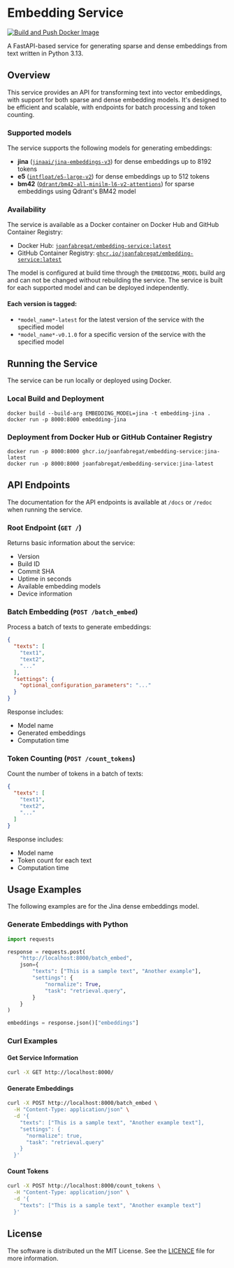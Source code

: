 # Embedding Service

[![Build and Push Docker Image](https://github.com/codeinchq/embedding-service/actions/workflows/docker-hub.yaml/badge.svg)](https://github.com/codeinchq/embedding-service/actions/workflows/docker-hub.yaml)

A FastAPI-based service for generating sparse and dense embeddings from text written in Python 3.13.

## Overview

This service provides an API for transforming text into vector embeddings, with support for both sparse and dense
embedding models. It's designed to be efficient and scalable, with endpoints for batch processing and token counting.

### Supported models

The service supports the following models for generating embeddings:

- **jina** ([`jinaai/jina-embeddings-v3`](https://huggingface.co/jinaai/jina-embeddings-v3)) for dense embeddings up to
  8192 tokens
- **e5** ([`intfloat/e5-large-v2`](https://huggingface.co/intfloat/e5-large-v2)) for dense embeddings up to 512 tokens
- **bm42** ([`Qdrant/bm42-all-minilm-l6-v2-attentions`](https://qdrant.tech/articles/bm42/)) for sparse embeddings using
  Qdrant's BM42 model

### Availability

The service is available as a Docker container on Docker Hub and GitHub Container Registry:

- Docker Hub: [`joanfabregat/embedding-service:latest`](https://hub.docker.com/r/joanfabregat/embedding-service)
- GitHub Container Registry: [`ghcr.io/joanfabregat/embedding-service:latest`](https://github.com/joanfabregat/embedding-service/pkgs/container/embedding-service)

The model is configured at build time through the `EMBEDDING_MODEL` build arg and can not be changed without rebuilding
the service. The service is built for each supported model and can be deployed independently.

#### Each version is tagged:

- `*model_name*-latest` for the latest version of the service with the specified model
- `*model_name*-v0.1.0` for a specific version of the service with the specified model

## Running the Service

The service can be run locally or deployed using Docker.

### Local Build and Deployment

```shell
docker build --build-arg EMBEDDING_MODEL=jina -t embedding-jina .
docker run -p 8000:8000 embedding-jina
```

### Deployment from Docker Hub or GitHub Container Registry

```shell
docker run -p 8000:8000 ghcr.io/joanfabregat/embedding-service:jina-latest
docker run -p 8000:8000 joanfabregat/embedding-service:jina-latest
```

## API Endpoints

The documentation for the API endpoints is available at `/docs` or `/redoc` when running the service.

### Root Endpoint (`GET /`)

Returns basic information about the service:

- Version
- Build ID
- Commit SHA
- Uptime in seconds
- Available embedding models
- Device information

### Batch Embedding (`POST /batch_embed`)

Process a batch of texts to generate embeddings:

```json
{
  "texts": [
    "text1",
    "text2",
    "..."
  ],
  "settings": {
    "optional_configuration_parameters": "..."
  }
}
```

Response includes:

- Model name
- Generated embeddings
- Computation time

### Token Counting (`POST /count_tokens`)

Count the number of tokens in a batch of texts:

```json
{
  "texts": [
    "text1",
    "text2",
    "..."
  ]
}
```

Response includes:

- Model name
- Token count for each text
- Computation time

## Usage Examples

The following examples are for the Jina dense embeddings model.

### Generate Embeddings with Python

```python
import requests

response = requests.post(
    "http://localhost:8000/batch_embed",
    json={
        "texts": ["This is a sample text", "Another example"],
        "settings": {
            "normalize": True,
            "task": "retrieval.query",
        }
    }
)

embeddings = response.json()["embeddings"]
```

### Curl Examples

#### Get Service Information

```bash
curl -X GET http://localhost:8000/
```

#### Generate Embeddings

```bash
curl -X POST http://localhost:8000/batch_embed \
  -H "Content-Type: application/json" \
  -d '{
    "texts": ["This is a sample text", "Another example text"],
    "settings": {
      "normalize": true,
      "task": "retrieval.query"
    }
  }'
```

#### Count Tokens

```bash
curl -X POST http://localhost:8000/count_tokens \
  -H "Content-Type: application/json" \
  -d '{
    "texts": ["This is a sample text", "Another example text"]
  }'
```

## License

The software is distributed un the MIT License. See the [LICENCE](LICENCE) file for more information.
